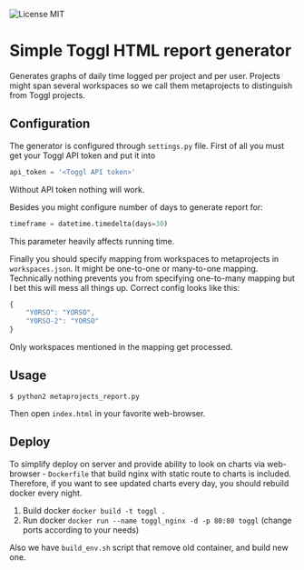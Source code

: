 ![License MIT](https://img.shields.io/badge/license-MIT-blue.svg)

# Simple Toggl HTML report generator

Generates graphs of daily time logged per project and per user.
Projects might span several workspaces so we call them metaprojects to distinguish from Toggl projects.


## Configuration

The generator is configured through `settings.py` file.
First of all you must get your Toggl API token and put it into
```py
api_token = '<Toggl API token>'
```
Without API token nothing will work.

Besides you might configure number of days to generate report for:
```py
timeframe = datetime.timedelta(days=30)
```
This parameter heavily affects running time.

Finally you should specify mapping from workspaces to metaprojects in `workspaces.json`. It might be
one-to-one or many-to-one mapping. Technically nothing prevents you from specifying
one-to-many mapping but I bet this will mess all things up. Correct config looks like this:
```js
{
    "YORSO": "YORSO",
    "YORSO-2": "YORSO"
}
```
Only workspaces mentioned in the mapping get processed.


## Usage

```
$ python2 metaprojects_report.py
```

Then open `index.html` in your favorite web-browser.

## Deploy
To simplify deploy on server and provide ability to look on charts via web-browser - `Dockerfile`
 that build nginx with static route to charts is included. Therefore, if you want to see updated charts every day,
 you should rebuild docker every night.
 1. Build docker `docker build -t toggl .`
 2. Run docker `docker run --name toggl_nginx -d -p 80:80 toggl` (change ports according to your needs)

Also we have `build_env.sh` script that remove old container, and build new one.
